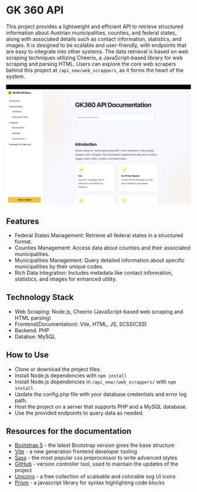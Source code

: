 # GK 360 API
This project provides a lightweight and efficient API to retrieve structured information about Austrian municipalities, counties, and federal states, along with associated details such as contact information, statistics, and images. It is designed to be scalable and user-friendly, with endpoints that are easy to integrate into other systems. The data retrieval is based on web scraping techniques utilizing Cheerio, a JavaScript-based library for web scraping and parsing HTML. Users can explore the core web scrapers behind this project at `/api_new/web_scrappers`, as it forms the heart of the system.

![Screenhot](/screenshot.png)

## Features
- Federal States Management: Retrieve all federal states in a structured format.
- Counties Management: Access data about counties and their associated municipalities.
- Municipalities Management: Query detailed information about specific municipalities by their unique codes.
- Rich Data Integration: Includes metadata like contact information, statistics, and images for enhanced utility.

## Technology Stack
- Web Scraping: Node.js, Cheerio (JavaScript-based web scraping and HTML parsing)
- Frontend(Documentation): Vite, HTML, JS, SCSS(CSS)
- Backend: PHP
- Databse: MySQL

## How to Use
- Clone or download the project files.
- Install Node.js dependencies with `npm install`
- Install Node.js dependencies in `/api_new//web_scrappers/` with `npm install`
- Update the config.php file with your database credentials and error log path.
- Host the project on a server that supports PHP and a MySQL database.
- Use the provided endpoints to query data as needed.

## Resources for the documentation
- [Bootstrap 5](https://getbootstrap.com) - the latest Bootstrap version gives the base structure
- [Vite](https://vitejs.dev) - a new generation frontend developer tooling
- [Sass](https://vitejs.dev) - the most popular css preprocessor to write advanced styles
- [GitHub](https://vitejs.dev) - version controller tool, used to maintain the updates of the project
- [Unicons](https://vitejs.dev) - a free collection of scaleable and colorable svg UI icons
- [Prism](https://vitejs.dev) - a javascript library for syntax highlighting code blocks